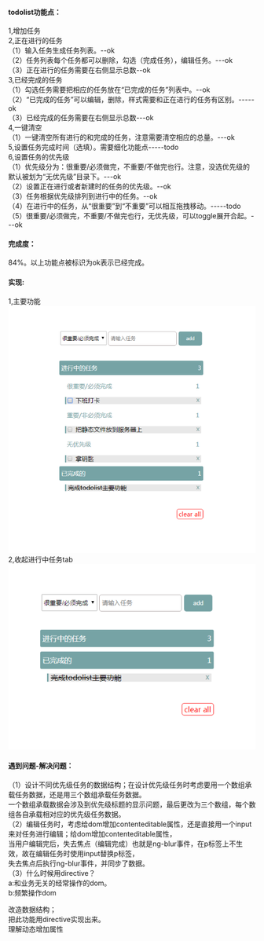#### todolist功能点：
1,增加任务<br>
2,正在进行的任务<br>
（1）输入任务生成任务列表。--ok<br>
（2）任务列表每个任务都可以删除，勾选（完成任务），编辑任务。---ok<br>
（3）正在进行的任务需要在右侧显示总数--ok<br>
3,已经完成的任务<br>
（1）勾选任务需要把相应的任务放在“已完成的任务”列表中。--ok<br>
（2）“已完成的任务”可以编辑，删除，样式需要和正在进行的任务有区别。-----ok<br>
（3）已经完成的任务需要在右侧显示总数---ok<br>
4,一键清空<br>
（1）一键清空所有进行的和完成的任务，注意需要清空相应的总量。---ok<br>
5,设置任务完成时间（选填）。需要细化功能点-----todo<br>
6,设置任务的优先级<br>
（1）优先级分为：很重要/必须做完，不重要/不做完也行。注意，没选优先级的默认被划为“无优先级”目录下。---ok<br>
（2）设置正在进行或者新建时的任务的优先级。--ok<br>
（3）任务根据优先级排列到进行中的任务。--ok<br>
（4）在进行中的任务，从“很重要”到“不重要”可以相互拖拽移动。-----todo<br>
（5）很重要/必须做完，不重要/不做完也行，无优先级，可以toggle展开合起。---ok<br>

#### 完成度：
84%。以上功能点被标识为ok表示已经完成。<br>

#### 实现:
1,主要功能<br>
![image](https://github.com/abcMa/angular/blob/master/angular-todolist/images/1.jpg)<br>
2,收起进行中任务tab<br>
![image](https://github.com/abcMa/angular/blob/master/angular-todolist/images/2.jpg)<br>

#### 遇到问题-解决问题：
（1）设计不同优先级任务的数据结构；在设计优先级任务时考虑要用一个数组承载任务数据，还是用三个数组承载任务数据。<br>
       一个数组承载数据会涉及到优先级标题的显示问题，最后更改为三个数组，每个数组各自承载相对应的优先级任务数据。<br>
（2）编辑任务时，考虑给dom增加contenteditable属性，还是直接用一个input来对任务进行编辑；给dom增加contenteditable属性，<br>
       当用户编辑完后，失去焦点（编辑完成）也就是ng-blur事件，在p标签上不生效，故在编辑任务时使用input替换p标签，<br>
       失去焦点后执行ng-blur事件，并同步了数据。<br>
（3）什么时候用directive？<br>
       a:和业务无关的经常操作的dom。<br>
       b:频繁操作dom<br>

改造数据结构；<br>
把此功能用directive实现出来。<br>
理解动态增加属性<br>
